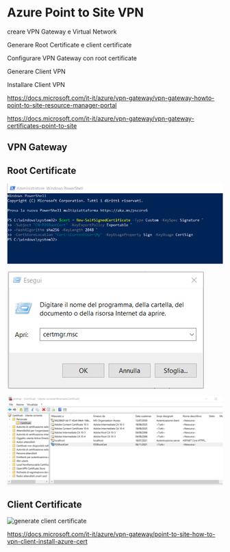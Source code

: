 # Azure Point to Site VPN

creare VPN Gateway e Virtual Network

Generare Root Certificate e client certificate

Configurare VPN Gateway con root certificate

Generare Client VPN

Installare Client VPN

https://docs.microsoft.com/it-it/azure/vpn-gateway/vpn-gateway-howto-point-to-site-resource-manager-portal

https://docs.microsoft.com/it-it/azure/vpn-gateway/vpn-gateway-certificates-point-to-site

## VPN Gateway





## Root Certificate



![new_sef_signed_root_certificate](new_sef_signed_root_certificate.png)

![run_certmgr](run_certmgr.png)

![](cert_in_cert_manager.png)



## Client Certificate 

![generate client certificate](C:\gitrepos\emanbuc\Appunti_Qualita_e_Sicurezza_Informatica\azure_point2site_vpn\new_client_certificate.png)



https://docs.microsoft.com/it-it/azure/vpn-gateway/point-to-site-how-to-vpn-client-install-azure-cert